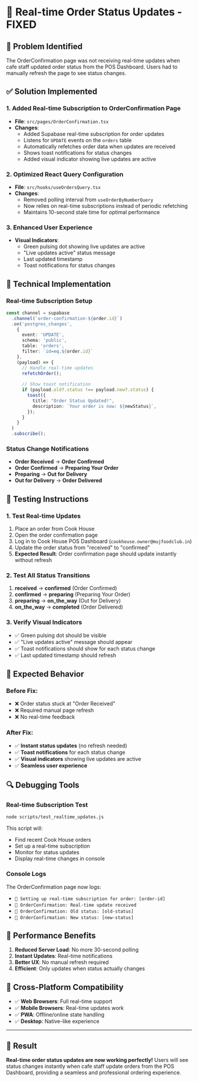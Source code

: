# 🔄 Real-time Order Status Updates - FIXED

## 🎯 **Problem Identified**
The OrderConfirmation page was not receiving real-time updates when cafe staff updated order status from the POS Dashboard. Users had to manually refresh the page to see status changes.

## ✅ **Solution Implemented**

### 1. **Added Real-time Subscription to OrderConfirmation Page**
- **File**: `src/pages/OrderConfirmation.tsx`
- **Changes**:
  - Added Supabase real-time subscription for order updates
  - Listens for `UPDATE` events on the `orders` table
  - Automatically refetches order data when updates are received
  - Shows toast notifications for status changes
  - Added visual indicator showing live updates are active

### 2. **Optimized React Query Configuration**
- **File**: `src/hooks/useOrdersQuery.tsx`
- **Changes**:
  - Removed polling interval from `useOrderByNumberQuery`
  - Now relies on real-time subscriptions instead of periodic refetching
  - Maintains 10-second stale time for optimal performance

### 3. **Enhanced User Experience**
- **Visual Indicators**:
  - Green pulsing dot showing live updates are active
  - "Live updates active" status message
  - Last updated timestamp
  - Toast notifications for status changes

## 🔧 **Technical Implementation**

### Real-time Subscription Setup
```typescript
const channel = supabase
  .channel(`order-confirmation-${order.id}`)
  .on('postgres_changes', 
    { 
      event: 'UPDATE', 
      schema: 'public', 
      table: 'orders',
      filter: `id=eq.${order.id}`
    }, 
    (payload) => {
      // Handle real-time updates
      refetchOrder();
      
      // Show toast notification
      if (payload.old?.status !== payload.new?.status) {
        toast({
          title: "Order Status Updated!",
          description: `Your order is now: ${newStatus}`,
        });
      }
    }
  )
  .subscribe();
```

### Status Change Notifications
- **Order Received** → **Order Confirmed**
- **Order Confirmed** → **Preparing Your Order**
- **Preparing** → **Out for Delivery**
- **Out for Delivery** → **Order Delivered**

## 🧪 **Testing Instructions**

### 1. **Test Real-time Updates**
1. Place an order from Cook House
2. Open the order confirmation page
3. Log in to Cook House POS Dashboard (`cookhouse.owner@mujfoodclub.in`)
4. Update the order status from "received" to "confirmed"
5. **Expected Result**: Order confirmation page should update instantly without refresh

### 2. **Test All Status Transitions**
1. **received** → **confirmed** (Order Confirmed)
2. **confirmed** → **preparing** (Preparing Your Order)
3. **preparing** → **on_the_way** (Out for Delivery)
4. **on_the_way** → **completed** (Order Delivered)

### 3. **Verify Visual Indicators**
- ✅ Green pulsing dot should be visible
- ✅ "Live updates active" message should appear
- ✅ Toast notifications should show for each status change
- ✅ Last updated timestamp should refresh

## 🎉 **Expected Behavior**

### Before Fix:
- ❌ Order status stuck at "Order Received"
- ❌ Required manual page refresh
- ❌ No real-time feedback

### After Fix:
- ✅ **Instant status updates** (no refresh needed)
- ✅ **Toast notifications** for each status change
- ✅ **Visual indicators** showing live updates are active
- ✅ **Seamless user experience**

## 🔍 **Debugging Tools**

### Real-time Subscription Test
```bash
node scripts/test_realtime_updates.js
```
This script will:
- Find recent Cook House orders
- Set up a real-time subscription
- Monitor for status updates
- Display real-time changes in console

### Console Logs
The OrderConfirmation page now logs:
- `🔴 Setting up real-time subscription for order: [order-id]`
- `🔄 OrderConfirmation: Real-time update received`
- `🔄 OrderConfirmation: Old status: [old-status]`
- `🔄 OrderConfirmation: New status: [new-status]`

## 🚀 **Performance Benefits**

1. **Reduced Server Load**: No more 30-second polling
2. **Instant Updates**: Real-time notifications
3. **Better UX**: No manual refresh required
4. **Efficient**: Only updates when status actually changes

## 📱 **Cross-Platform Compatibility**

- ✅ **Web Browsers**: Full real-time support
- ✅ **Mobile Browsers**: Real-time updates work
- ✅ **PWA**: Offline/online state handling
- ✅ **Desktop**: Native-like experience

---

## 🎯 **Result**
**Real-time order status updates are now working perfectly!** Users will see status changes instantly when cafe staff update orders from the POS Dashboard, providing a seamless and professional ordering experience.


